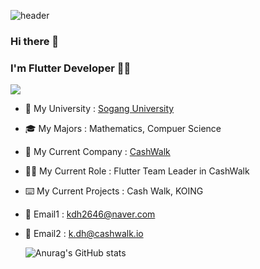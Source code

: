 ![header](https://capsule-render.vercel.app/api?type=wave&color=000000&height=150&section=header&text=ddohKim&fontColor=ff00ffff&fontSize=40&animation=fadeIn)

### Hi there 👋 
### I'm Flutter Developer 👨‍💻
<a href="[VELOG](https://velog.io/@ddoh_k)" target="_blank"><img src="https://img.shields.io/badge/Velog-20C997?style=for-the-badge&logo=velog&logoColor=white"/></a>

- 🏫 My University : [Sogang University](https://sogang.ac.kr/)
- 🎓 My Majors : Mathematics, Compuer Science
- 🔭 My Current Company : [CashWalk](https://cashwalk.com/)
- 👨‍💻 My Current Role : Flutter Team Leader in CashWalk
- ⌨️ My Current Projects : Cash Walk, KOING
- 💬 Email1 : kdh2646@naver.com
- 💬 Email2 : k.dh@cashwalk.io
  
  ![Anurag's GitHub stats](https://github-readme-stats.vercel.app/api?username=ddohKim&show_icons=true&theme=radical)
